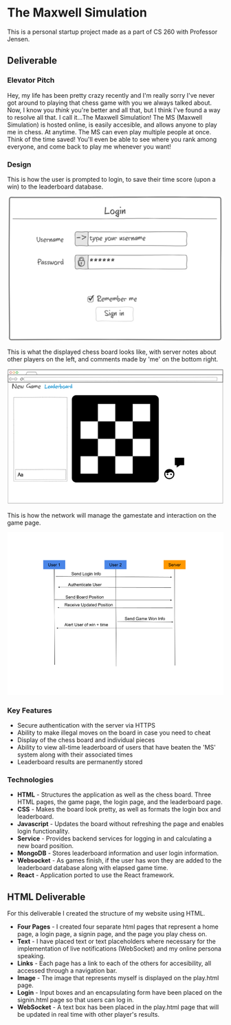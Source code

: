 # The Maxwell Simulation

This is a personal startup project made as a part of CS 260 with Professor Jensen.



## Deliverable

### Elevator Pitch

Hey, my life has been pretty crazy recently and I'm really sorry I've never got around to playing that chess game with you we always talked about. Now, I know you *think* you're better and all that, but I think I've found a way to resolve all that. I call it...The Maxwell Simulation! The MS (Maxwell Simulation) is hosted online, is easily accesible, and allows anyone to play me in chess. At anytime. The MS can even play multiple people at once. Think of the time saved! You'll even be able to see where you rank among everyone, and come back to play me whenever you want!

### Design

This is how the user is prompted to login, to save their time score (upon a win) to the leaderboard database.

![The Login Interface](/loginpage.png)

This is what the displayed chess board looks like, with server notes about other players on the left, and comments made by 'me' on the bottom right.

![The Game Interface](/mainpage.png)

This is how the network will manage the gamestate and interaction on the game page.

![The Network](/network.png)

### Key Features

* Secure authentication with the server via HTTPS
* Ability to make illegal moves on the board in case you need to cheat
* Display of the chess board and individual pieces
* Ability to view all-time leaderboard of users that have beaten the 'MS' system along with their associated times
* Leaderboard results are permanently stored

### Technologies

* **HTML** - Structures the application as well as the chess board. Three HTML pages, the game page, the login page, and the leaderboard page.
* **CSS** - Makes the board look pretty, as well as formats the login box and leaderboard.
* **Javascript** - Updates the board without refreshing the page and enables login functionality.
* **Service** - Provides backend services for logging in and calculating a new board position.
* **MongoDB** - Stores leaderboard information and user login information.
* **Websocket** - As games finish, if the user has won they are added to the leaderboard database along with elapsed game time.
* **React** - Application ported to use the React framework.

## HTML Deliverable

For this deliverable I created the structure of my website using HTML.
* **Four Pages** - I created four separate html pages that represent a home page, a login page, a signin page, and the page you play chess on.
* **Text** - I have placed text or text placeholders where necessary for the implementation of live notifications (WebSocket) and my online persona speaking.
* **Links** - Each page has a link to each of the others for accesibility, all accessed through a navigation bar.
* **Image** - The image that represents myself is displayed on the play.html page.
* **Login** - Input boxes and an encapsulating form have been placed on the signin.html page so that users can log in.
* **WebSocket** - A text box has been placed in the play.html page that will be updated in real time with other player's results.

